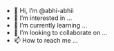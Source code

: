 - 👋 Hi, I’m @abhi-abhii
- 👀 I’m interested in ...
- 🌱 I’m currently learning ...
- 💞️ I’m looking to collaborate on ...
- 📫 How to reach me ...

<!---
abhi-abhii/abhi-abhii is a ✨ special ✨ repository because its `README.md` (this file) appears on your GitHub profile.
You can click the Preview link to take a look at your changes.
--->

